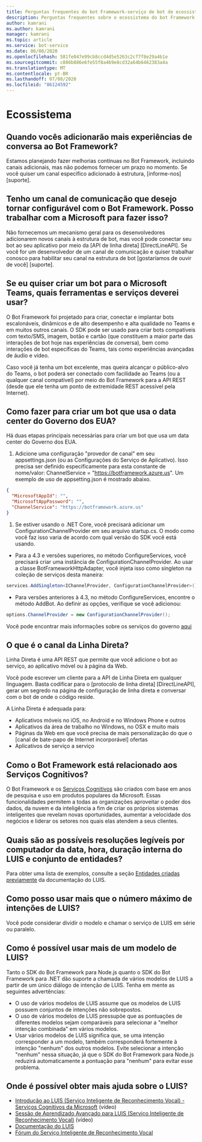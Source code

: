 ```yaml
---
title: Perguntas frequentes do bot Framework-serviço de bot de ecossistema
description: Perguntas frequentes sobre o ecossistema do bot Framework.
author: kamrani
ms.author: kamrani
manager: kamrani
ms.topic: article
ms.service: bot-service
ms.date: 06/08/2020
ms.openlocfilehash: 581fe047e99cb8ccd4d5e5263c2cf7f8e29a4b1e
ms.sourcegitcommit: c886b886e6fe55f8a469e8cd32a64b6462383a4a
ms.translationtype: MT
ms.contentlocale: pt-BR
ms.lasthandoff: 07/08/2020
ms.locfileid: "86124592"
---
```

# <a name="ecosystem"></a>Ecossistema

## <a name="when-will-you-add-more-conversation-experiences-to-the-bot-framework"></a>Quando vocês adicionarão mais experiências de conversa ao Bot Framework?

Estamos planejando fazer melhorias contínuas no Bot Framework, incluindo canais adicionais, mas não podemos fornecer um prazo no momento.
Se você quiser um canal específico adicionado à estrutura, [informe-nos] [suporte].

## <a name="i-have-a-communication-channel-id-like-to-be-configurable-with-bot-framework-can-i-work-with-microsoft-to-do-that"></a>Tenho um canal de comunicação que desejo tornar configurável com o Bot Framework. Posso trabalhar com a Microsoft para fazer isso?

Não fornecemos um mecanismo geral para os desenvolvedores adicionarem novos canais à estrutura de bot, mas você pode conectar seu bot ao seu aplicativo por meio da [API de linha direta] [DirectLineAPI]. Se você for um desenvolvedor de um canal de comunicação e quiser trabalhar conosco para habilitar seu canal na estrutura de bot [gostaríamos de ouvir de você] [suporte].

## <a name="if-i-want-to-create-a-bot-for-microsoft-teams-what-tools-and-services-should-i-use"></a>Se eu quiser criar um bot para o Microsoft Teams, quais ferramentas e serviços deverei usar?

O Bot Framework foi projetado para criar, conectar e implantar bots escalonáveis, dinâmicos e de alto desempenho e alta qualidade no Teams e em muitos outros canais. O SDK pode ser usado para criar bots compatíveis com texto/SMS, imagem, botão e cartão (que constituem a maior parte das interações de bot hoje nas experiências de conversa), bem como interações de bot específicas do Teams, tais como experiências avançadas de áudio e vídeo.

Caso você já tenha um bot excelente, mas queira alcançar o público-alvo do Teams, o bot poderá ser conectado com facilidade ao Teams (ou a qualquer canal compatível) por meio do Bot Framework para a API REST (desde que ele tenha um ponto de extremidade REST acessível pela Internet).

## <a name="how-do-i-create-a-bot-that-uses-the-us-government-data-center"></a>Como fazer para criar um bot que usa o data center do Governo dos EUA?

Há duas etapas principais necessárias para criar um bot que usa um data center do Governo dos EUA.

1. Adicione uma configuração "provedor de canal" em seu appsettings.json (ou as Configurações do Serviço de Aplicativo). Isso precisa ser definido especificamente para esta constante de nome/valor: ChannelService = "https://botframework.azure.us". Um exemplo de uso de appsetting.json é mostrado abaixo.

```json
{
  "MicrosoftAppId": "",
  "MicrosoftAppPassword": "",
  "ChannelService": "https://botframework.azure.us"
}
```

1. Se estiver usando o .NET Core, você precisará adicionar um ConfigurationChannelProvider em seu arquivo startup.cs. O modo como você faz isso varia de acordo com qual versão do SDK você está usando.

- Para a 4.3 e versões superiores, no método ConfigureServices, você precisará criar uma instância de ConfigurationChannelProvider. Ao usar a classe BotFrameworkHttpAdapter, você injeta isso como singleton na coleção de serviços desta maneira:

```csharp
services.AddSingleton<IChannelProvider, ConfigurationChannelProvider>();
```

- Para versões anteriores à 4.3, no método ConfigureServices, encontre o método AddBot. Ao definir as opções, verifique se você adicionou:

```csharp
options.ChannelProvider = new ConfigurationChannelProvider();
```

Você pode encontrar mais informações sobre os serviços do governo [aqui](https://docs.microsoft.com/azure/azure-government/documentation-government-services-aiandcognitiveservices#azure-bot-service)

## <a name="what-is-the-direct-line-channel"></a>O que é o canal da Linha Direta?

Linha Direta é uma API REST que permite que você adicione o bot ao serviço, ao aplicativo móvel ou à página da Web.

Você pode escrever um cliente para a API de Linha Direta em qualquer linguagem. Basta codificar para o [protocolo de linha direta] [DirectLineAPI], gerar um segredo na página de configuração de linha direta e conversar com o bot de onde o código reside.

A Linha Direta é adequada para:

- Aplicativos móveis no iOS, no Android e no Windows Phone e outros
- Aplicativos da área de trabalho no Windows, no OSX e muito mais
- Páginas da Web em que você precisa de mais personalização do que o [canal de bate-papo de Internet incorporável] ofertas
- Aplicativos de serviço a serviço

## <a name="how-does-the-bot-framework-relate-to-cognitive-services"></a>Como o Bot Framework está relacionado aos Serviços Cognitivos?

O Bot Framework e os [Serviços Cognitivos](https://www.microsoft.com/cognitive) são criados com base em anos de pesquisa e uso em produtos populares da Microsoft. Essas funcionalidades permitem a todas as organizações aproveitar o poder dos dados, da nuvem e da inteligência a fim de criar os próprios sistemas inteligentes que revelam novas oportunidades, aumentar a velocidade dos negócios e liderar os setores nos quais elas atendem a seus clientes.

## <a name="what-are-the-possible-machine-readable-resolutions-of-the-luis-built-in-date-time-duration-and-set-entities"></a>Quais são as possíveis resoluções legíveis por computador da data, hora, duração interna do LUIS e conjunto de entidades?

Para obter uma lista de exemplos, consulte a seção [Entidades criadas previamente](/azure/cognitive-services/LUIS/luis-reference-prebuilt-entities) da documentação do LUIS.

## <a name="how-can-i-use-more-than-the-maximum-number-of-luis-intents"></a>Como posso usar mais que o número máximo de intenções de LUIS?

Você pode considerar dividir o modelo e chamar o serviço de LUIS em série ou paralelo.

## <a name="how-can-i-use-more-than-one-luis-model"></a>Como é possível usar mais de um modelo de LUIS?

Tanto o SDK do Bot Framework para Node.js quanto o SDK do Bot Framework para .NET dão suporte a chamada de vários modelos de LUIS a partir de um único diálogo de intenção de LUIS. Tenha em mente as seguintes advertências:

* O uso de vários modelos de LUIS assume que os modelos de LUIS possuem conjuntos de intenções não sobrepostos.
* O uso de vários modelos de LUIS pressupõe que as pontuações de diferentes modelos sejam comparáveis para selecionar a "melhor intenção combinada" em vários modelos.
* Usar vários modelos de LUIS significa que, se uma intenção corresponder a um modelo, também corresponderá fortemente à intenção "nenhum" dos outros modelos. Evite selecionar a intenção "nenhum" nessa situação, já que o SDK do Bot Framework para Node.js reduzirá automaticamente a pontuação para "nenhum" para evitar esse problema.

## <a name="where-can-i-get-more-help-on-luis"></a>Onde é possível obter mais ajuda sobre o LUIS?

- [Introdução ao LUIS (Serviço Inteligente de Reconhecimento Vocal) - Serviços Cognitivos da Microsoft](https://www.youtube.com/watch?v=jWeLajon9M8) (vídeo)
- [Sessão de Aprendizado Avançado para LUIS (Serviço Inteligente de Reconhecimento Vocal)](https://www.youtube.com/watch?v=39L0Gv2EcSk) (vídeo)
- [Documentação do LUIS](/azure/cognitive-services/luis/)
- [Fórum do Serviço Inteligente de Reconhecimento Vocal](https://social.msdn.microsoft.com/forums/azure/home?forum=LUIS)
